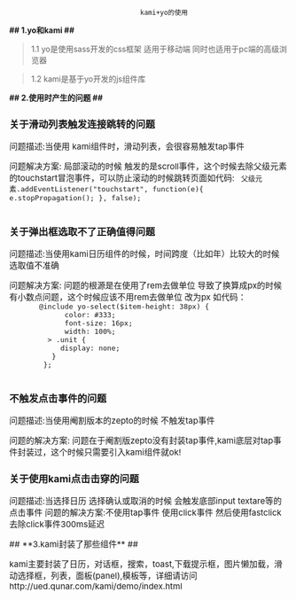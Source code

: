                                      kami+yo的使用 


 **## 1.yo和kami  ##**
> 1.1 yo是使用sass开发的css框架 适用于移动端 同时也适用于pc端的高级浏览器
 
> 1.2 kami是基于yo开发的js组件库

 **## 2.使用时产生的问题  ##**
    <div style="backgound:#000;font-size:15px">
        <h3>
         关于滑动列表触发连接跳转的问题
       </h3>
       <p>
        问题描述:当使用 kami组件时，滑动列表，会很容易触发tap事件
      </p>
      <p>
         问题解决方案:
          局部滚动的时候 触发的是scroll事件，这个时候去除父级元素的touchstart冒泡事件，可以防止滚动的时候跳转页面如代码:
          <code>
               父级元素.addEventListener("touchstart", function(e){
                     e.stopPropagation();
              }, false);    
          </code>
      </p> 
    <h3>关于弹出框选取不了正确值得问题</h3>
    <p>
      问题描述:当使用kami日历组件的时候，时间跨度（比如年）比较大的时候 选取值不准确
   </p> 
   <p>
     问题解决方案:
      问题的根源是在使用了rem去做单位 导致了换算成px的时候有小数点问题，这个时候应该不用rem去做单位 改为px 如代码：
     <code>
       @include yo-select($item-height: 38px) {
             color: #333;
             font-size: 16px;
             width: 100%;
         > .unit {
            display: none;
          }
        };
     </code>
   </p>
   <p>
    <h3>不触发点击事件的问题</h3>
   </p>
  <p>
     问题描述:当使用阉割版本的zepto的时候 不触发tap事件
  </p>
  <p>
    问题的解决方案:
    问题在于阉割版zepto没有封装tap事件,kami底层对tap事件封装过，这个时候只需要引入kami组件就ok!
  </p>
   <p>
    <h3>关于使用kami点击击穿的问题</h3>
    <p>
      问题描述:当选择日历 选择确认或取消的时候 会触发底部input textare等的点击事件
      问题的解决方案:不使用tap事件 使用click事件 然后使用fastclick去除click事件300ms延迟
    </p>
  </p>
   ## **3.kami封装了那些组件** ##
   <p>
     kami主要封装了日历，对话框，搜索，toast,下载提示框，图片懒加载，滑动选择框，列表，面板(panel),模板等，详细请访问 http://ued.qunar.com/kami/demo/index.html
  </p>
   

 </div>
